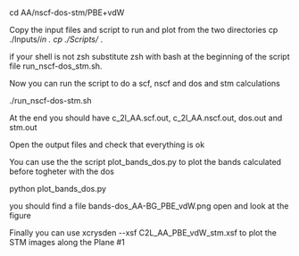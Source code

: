 #
cd AA/nscf-dos-stm/PBE+vdW

Copy the input files and script to run and plot  from the two directories
cp ./Inputs/*in .
cp ./Scripts/* . 

if your shell is not zsh substitute zsh with bash at the beginning of the script file
 run_nscf-dos_stm.sh. 

Now you can run the script to do a scf, nscf and dos and stm calculations

./run_nscf-dos-stm.sh

At the end you should have c_2l_AA.scf.out, c_2l_AA.nscf.out, dos.out 
and stm.out 

Open the output files and check that everything is ok

You can use the the script plot_bands_dos.py to plot  the bands calculated before togheter with the dos 

python plot_bands_dos.py 

you should find a file bands-dos_AA-BG_PBE_vdW.png open and look at the figure

Finally you can use xcrysden --xsf  C2L_AA_PBE_vdW_stm.xsf
to plot the STM images along the Plane #1

# 
